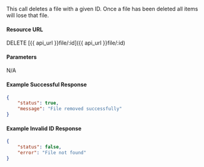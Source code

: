 <!--
@title Delete file by ID
@author Moltin Ltd
@description Deletes a file with the specified ID

@sidebar 1
@family Files
@rate No
@auth Yes
@format JSON
@http DELETE
@version beta
-->

This call deletes a file with a given ID. Once a file has been deleted all items will lose that file.

#### Resource URL
DELETE [{{ api_url }}file/:id]({{ api_url }}file/:id)


#### Parameters
N/A

<!--code-->
#### Example Successful Response
``` json
{
    "status": true,
    "message": "File removed successfully"
}
```


#### Example Invalid ID Response
``` json
{
    "status": false,
    "error": "File not found"
}
```
<!--/code-->